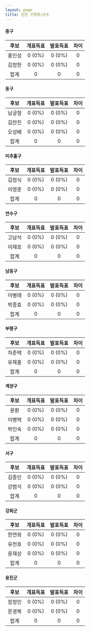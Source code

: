 ```yaml
---
layout: page
title: 인천 구청장/군수
---
```


#### 중구

|후보|개표득표|발표득표|차이|
|:----:|:----:|:----:|:----:|
|홍인성|0 (0%)|0 (0%)|0|
|김정헌|0 (0%)|0 (0%)|0|
|합계|0|0|0|

#### 동구

|후보|개표득표|발표득표|차이|
|:----:|:----:|:----:|:----:|
|남궁형|0 (0%)|0 (0%)|0|
|김찬진|0 (0%)|0 (0%)|0|
|오성배|0 (0%)|0 (0%)|0|
|합계|0|0|0|

#### 미추홀구

|후보|개표득표|발표득표|차이|
|:----:|:----:|:----:|:----:|
|김정식|0 (0%)|0 (0%)|0|
|이영훈|0 (0%)|0 (0%)|0|
|합계|0|0|0|

#### 연수구

|후보|개표득표|발표득표|차이|
|:----:|:----:|:----:|:----:|
|고남석|0 (0%)|0 (0%)|0|
|이재호|0 (0%)|0 (0%)|0|
|합계|0|0|0|

#### 남동구

|후보|개표득표|발표득표|차이|
|:----:|:----:|:----:|:----:|
|이병래|0 (0%)|0 (0%)|0|
|박종효|0 (0%)|0 (0%)|0|
|합계|0|0|0|

#### 부평구

|후보|개표득표|발표득표|차이|
|:----:|:----:|:----:|:----:|
|차준택|0 (0%)|0 (0%)|0|
|유제홍|0 (0%)|0 (0%)|0|
|합계|0|0|0|

#### 계양구

|후보|개표득표|발표득표|차이|
|:----:|:----:|:----:|:----:|
|윤환|0 (0%)|0 (0%)|0|
|이병택|0 (0%)|0 (0%)|0|
|박인숙|0 (0%)|0 (0%)|0|
|합계|0|0|0|

#### 서구

|후보|개표득표|발표득표|차이|
|:----:|:----:|:----:|:----:|
|김종인|0 (0%)|0 (0%)|0|
|강범석|0 (0%)|0 (0%)|0|
|합계|0|0|0|

#### 강화군

|후보|개표득표|발표득표|차이|
|:----:|:----:|:----:|:----:|
|한연희|0 (0%)|0 (0%)|0|
|유천호|0 (0%)|0 (0%)|0|
|윤재상|0 (0%)|0 (0%)|0|
|합계|0|0|0|

#### 옹진군

|후보|개표득표|발표득표|차이|
|:----:|:----:|:----:|:----:|
|장정민|0 (0%)|0 (0%)|0|
|문경복|0 (0%)|0 (0%)|0|
|합계|0|0|0|

